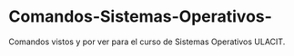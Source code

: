 # Comandos-Sistemas-Operativos-
Comandos vistos y por ver para el curso de Sistemas Operativos ULACIT.
